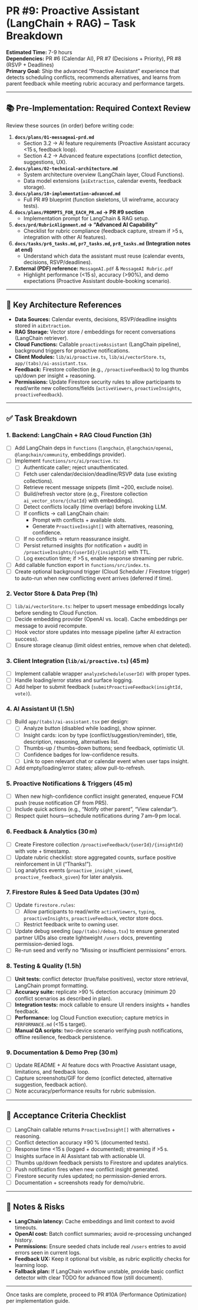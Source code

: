 # PR #9: Proactive Assistant (LangChain + RAG) – Task Breakdown

**Estimated Time:** 7-9 hours  
**Dependencies:** PR #6 (Calendar AI), PR #7 (Decisions + Priority), PR #8 (RSVP + Deadlines)  
**Primary Goal:** Ship the advanced “Proactive Assistant” experience that detects scheduling conflicts, recommends alternatives, and learns from parent feedback while meeting rubric accuracy and performance targets.

---

## 📚 Pre-Implementation: Required Context Review

Review these sources (in order) before writing code:

1. **`docs/plans/01-messageai-prd.md`**
   - Section 3.2 → AI feature requirements (Proactive Assistant accuracy <15 s, feedback loop).
   - Section 4.2 → Advanced feature expectations (conflict detection, suggestions, UX).
2. **`docs/plans/02-technical-architecture.md`**
   - System architecture overview (LangChain layer, Cloud Functions).
   - Data model extensions (`aiExtraction`, calendar events, feedback storage).
3. **`docs/plans/10-implementation-advanced.md`**
   - Full PR #9 blueprint (function skeletons, UI wireframe, accuracy tests).
4. **`docs/plans/PROMPTS_FOR_EACH_PR.md` → PR #9 section**
   - Implementation prompt for LangChain & RAG setup.
5. **`docs/prd/RubricAlignment.md` → “Advanced AI Capability”**
   - Checklist for rubric compliance (feedback capture, stream if >5 s, integration with other AI features).
6. **`docs/tasks/pr6_tasks.md`, `pr7_tasks.md`, `pr8_tasks.md` (Integration notes at end)**
   - Understand which data the assistant must reuse (calendar events, decisions, RSVP/deadlines).
7. **External (PDF) reference:** `MessageAI.pdf` & `MessageAI Rubric.pdf`
   - Highlight performance (<15 s), accuracy (>90%), and demo expectations (Proactive Assistant double-booking scenario).

---

## 🧠 Key Architecture References

- **Data Sources:** Calendar events, decisions, RSVP/deadline insights stored in `aiExtraction`.
- **RAG Storage:** Vector store / embeddings for recent conversations (LangChain retriever).
- **Cloud Functions:** Callable `proactiveAssistant` (LangChain pipeline), background triggers for proactive notifications.
- **Client Modules:** `lib/ai/proactive.ts`, `lib/ai/vectorStore.ts`, `app/(tabs)/ai-assistant.tsx`.
- **Feedback:** Firestore collection (e.g., `/proactiveFeedback`) to log thumbs up/down per insight + reasoning.
- **Permissions:** Update Firestore security rules to allow participants to read/write new collections/fields (`activeViewers`, `proactiveInsights`, `proactiveFeedback`).

---

## ✅ Task Breakdown

### 1. Backend: LangChain + RAG Cloud Function (3h)
- [ ] Add LangChain deps in `functions` (`langchain`, `@langchain/openai`, `@langchain/community`, embeddings provider).
- [ ] Implement `functions/src/ai/proactive.ts`:
  - [ ] Authenticate caller; reject unauthenticated.
  - [ ] Fetch user calendar/decision/deadline/RSVP data (use existing collections).
  - [ ] Retrieve recent message snippets (limit ~200, exclude noise).
  - [ ] Build/refresh vector store (e.g., Firestore collection `ai_vector_store/{chatId}` with embeddings).
  - [ ] Detect conflicts locally (time overlap) before invoking LLM.
  - [ ] If conflicts → call LangChain chain:
    - Prompt with conflicts + available slots.
    - Generate `ProactiveInsight[]` with alternatives, reasoning, confidence.
  - [ ] If no conflicts → return reassurance insight.
  - [ ] Persist returned insights (for notification + audit) in `/proactiveInsights/{userId}/{insightId}` with TTL.
  - [ ] Log execution time; if >5 s, enable response streaming per rubric.
- [ ] Add callable function export in `functions/src/index.ts`.
- [ ] Create optional background trigger (Cloud Scheduler / Firestore trigger) to auto-run when new conflicting event arrives (deferred if time).

### 2. Vector Store & Data Prep (1h)
- [ ] `lib/ai/vectorStore.ts`: helper to upsert message embeddings locally before sending to Cloud Function.
- [ ] Decide embedding provider (OpenAI vs. local). Cache embeddings per message to avoid recompute.
- [ ] Hook vector store updates into message pipeline (after AI extraction success).
- [ ] Ensure storage cleanup (limit oldest entries, remove when chat deleted).

### 3. Client Integration (`lib/ai/proactive.ts`) (45 m)
- [ ] Implement callable wrapper `analyzeSchedule(userId)` with proper types.
- [ ] Handle loading/error states and surface logging.
- [ ] Add helper to submit feedback (`submitProactiveFeedback(insightId, vote)`).

### 4. AI Assistant UI (1.5h)
- [ ] Build `app/(tabs)/ai-assistant.tsx` per design:
  - [ ] Analyze button (disabled while loading), show spinner.
  - [ ] Insight cards: icon by type (conflict/suggestion/reminder), title, description, reasoning, alternatives list.
  - [ ] Thumbs-up / thumbs-down buttons; send feedback, optimistic UI.
  - [ ] Confidence badges for low-confidence results.
  - [ ] Link to open relevant chat or calendar event when user taps insight.
- [ ] Add empty/loading/error states; allow pull-to-refresh.

### 5. Proactive Notifications & Triggers (45 m)
- [ ] When new high-confidence conflict insight generated, enqueue FCM push (reuse notification CF from PR5).
- [ ] Include quick actions (e.g., “Notify other parent”, “View calendar”).
- [ ] Respect quiet hours—schedule notifications during 7 am–9 pm local.

### 6. Feedback & Analytics (30 m)
- [ ] Create Firestore collection `/proactiveFeedback/{userId}/{insightId}` with vote + timestamp.
- [ ] Update rubric checklist: store aggregated counts, surface positive reinforcement in UI (“Thanks!”).
- [ ] Log analytics events (`proactive_insight_viewed`, `proactive_feedback_given`) for later analysis.

### 7. Firestore Rules & Seed Data Updates (30 m)
- [ ] Update `firestore.rules`:
  - [ ] Allow participants to read/write `activeViewers`, `typing`, `proactiveInsights`, `proactiveFeedback`, vector store docs.
  - [ ] Restrict feedback write to owning user.
- [ ] Update debug seeding (`app/(tabs)/debug.tsx`) to ensure generated partner UIDs also create lightweight `/users` docs, preventing permission-denied logs.
- [ ] Re-run seed and verify no “Missing or insufficient permissions” errors.

### 8. Testing & Quality (1.5h)
- [ ] **Unit tests:** conflict detector (true/false positives), vector store retrieval, LangChain prompt formatting.
- [ ] **Accuracy suite:** replicate >90 % detection accuracy (minimum 20 conflict scenarios as described in plan).
- [ ] **Integration tests:** mock callable to ensure UI renders insights + handles feedback.
- [ ] **Performance:** log Cloud Function execution; capture metrics in `PERFORMANCE.md` (<15 s target).
- [ ] **Manual QA scripts:** two-device scenario verifying push notifications, offline resilience, feedback persistence.

### 9. Documentation & Demo Prep (30 m)
- [ ] Update README + AI feature docs with Proactive Assistant usage, limitations, and feedback loop.
- [ ] Capture screenshots/GIF for demo (conflict detected, alternative suggestion, feedback action).
- [ ] Note accuracy/performance results for rubric submission.

---

## 🧪 Acceptance Criteria Checklist

- [ ] LangChain callable returns `ProactiveInsight[]` with alternatives + reasoning.
- [ ] Conflict detection accuracy ≥90 % (documented tests).
- [ ] Response time <15 s (logged + documented); streaming if >5 s.
- [ ] Insights surface in AI Assistant tab with actionable UI.
- [ ] Thumbs up/down feedback persists to Firestore and updates analytics.
- [ ] Push notification fires when new conflict insight generated.
- [ ] Firestore security rules updated; no permission-denied errors.
- [ ] Documentation + screenshots ready for demo/rubric.

---

## 📎 Notes & Risks

- **LangChain latency:** Cache embeddings and limit context to avoid timeouts.
- **OpenAI cost:** Batch conflict summaries; avoid re-processing unchanged history.
- **Permissions:** Ensure seeded chats include real `/users` entries to avoid errors seen in current logs.
- **Feedback UX:** Keep it optional but visible, as rubric explicitly checks for learning loop.
- **Fallback plan:** If LangChain workflow unstable, provide basic conflict detector with clear TODO for advanced flow (still document).

---

Once tasks are complete, proceed to PR #10A (Performance Optimization) per implementation guide.

